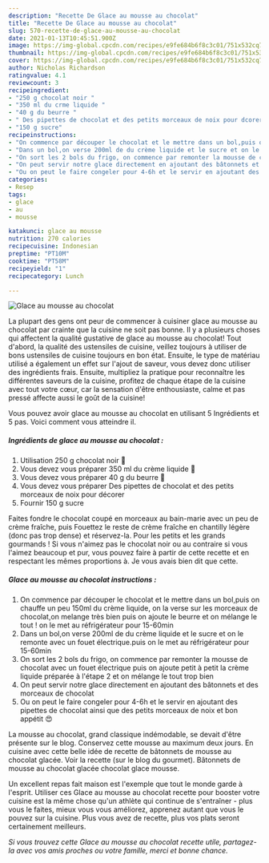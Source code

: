 ```yaml
---
description: "Recette De Glace au mousse au chocolat"
title: "Recette De Glace au mousse au chocolat"
slug: 570-recette-de-glace-au-mousse-au-chocolat
date: 2021-01-13T10:45:51.900Z
image: https://img-global.cpcdn.com/recipes/e9fe684b6f8c3c01/751x532cq70/glace-au-mousse-au-chocolat-photo-principale-de-la-recette.jpg
thumbnail: https://img-global.cpcdn.com/recipes/e9fe684b6f8c3c01/751x532cq70/glace-au-mousse-au-chocolat-photo-principale-de-la-recette.jpg
cover: https://img-global.cpcdn.com/recipes/e9fe684b6f8c3c01/751x532cq70/glace-au-mousse-au-chocolat-photo-principale-de-la-recette.jpg
author: Nicholas Richardson
ratingvalue: 4.1
reviewcount: 3
recipeingredient:
- "250 g chocolat noir "
- "350 ml du crme liquide "
- "40 g du beurre "
- " Des pipettes de chocolat et des petits morceaux de noix pour dcorer"
- "150 g sucre"
recipeinstructions:
- "On commence par découper le chocolat et le mettre dans un bol,puis on chauffe un peu 150ml du crème liquide, on la verse sur les morceaux de chocolat,on melange très bien puis on ajoute le beurre et on mélange le tout ! on le met au réfrigérateur pour 15-60min"
- "Dans un bol,on verse 200ml de du crème liquide et le sucre et on le remonte avec un fouet électrique.puis on le met au réfrigérateur pour 15-60min"
- "On sort les 2 bols du frigo, on commence par remonter la mousse de chocolat avec un fouet électrique puis on ajoute petit à petit la crème liquide préparée à l&#39;étape 2 et on mélange le tout trop bien"
- "On peut servir notre glace directement en ajoutant des bâtonnets et des morceaux de chocolat"
- "Ou on peut le faire congeler pour 4-6h et le servir en ajoutant des pipettes de chocolat ainsi que des petits morceaux de noix et bon appétit 😍"
categories:
- Resep
tags:
- glace
- au
- mousse

katakunci: glace au mousse 
nutrition: 270 calories
recipecuisine: Indonesian
preptime: "PT10M"
cooktime: "PT58M"
recipeyield: "1"
recipecategory: Lunch

---
```



![Glace au mousse au chocolat](https://img-global.cpcdn.com/recipes/e9fe684b6f8c3c01/751x532cq70/glace-au-mousse-au-chocolat-photo-principale-de-la-recette.jpg)

La plupart des gens ont peur de commencer à cuisiner glace au mousse au chocolat par crainte que la cuisine ne soit pas bonne. Il y a plusieurs choses qui affectent la qualité gustative de glace au mousse au chocolat! Tout d'abord, la qualité des ustensiles de cuisine, veillez toujours à utiliser de bons ustensiles de cuisine toujours en bon état. Ensuite, le type de matériau utilisé a également un effet sur l'ajout de saveur, vous devez donc utiliser des ingrédients frais. Ensuite, multipliez la pratique pour reconnaître les différentes saveurs de la cuisine, profitez de chaque étape de la cuisine avec tout votre cœur, car la sensation d'être enthousiaste, calme et pas pressé affecte aussi le goût de la cuisine!

<!--inarticleads1-->

Vous pouvez avoir glace au mousse au chocolat en utilisant 5 Ingrédients et 5 pas. Voici comment vous atteindre il.

##### Ingrédients de glace au mousse au chocolat :

1. Utilisation 250 g chocolat noir 🍫
1. Vous devez vous préparer 350 ml du crème liquide 🥛
1. Vous devez vous préparer 40 g du beurre 🧈
1. Vous devez vous préparer  Des pipettes de chocolat et des petits morceaux de noix pour décorer
1. Fournir 150 g sucre


Faites fondre le chocolat coupé en morceaux au bain-marie avec un peu de crème fraîche, puis Fouettez le reste de crème fraîche en chantilly légère (donc pas trop dense) et réservez-la. Pour les petits et les grands gourmands ! Si vous n&#39;aimez pas le chocolat noir ou au contraire si vous l&#39;aimez beaucoup et pur, vous pouvez faire à partir de cette recette et en respectant les mêmes proportions à. Je vous avais bien dit que cette. 

<!--inarticleads2-->

##### Glace au mousse au chocolat instructions :

1. On commence par découper le chocolat et le mettre dans un bol,puis on chauffe un peu 150ml du crème liquide, on la verse sur les morceaux de chocolat,on melange très bien puis on ajoute le beurre et on mélange le tout ! on le met au réfrigérateur pour 15-60min
1. Dans un bol,on verse 200ml de du crème liquide et le sucre et on le remonte avec un fouet électrique.puis on le met au réfrigérateur pour 15-60min
1. On sort les 2 bols du frigo, on commence par remonter la mousse de chocolat avec un fouet électrique puis on ajoute petit à petit la crème liquide préparée à l&#39;étape 2 et on mélange le tout trop bien
1. On peut servir notre glace directement en ajoutant des bâtonnets et des morceaux de chocolat
1. Ou on peut le faire congeler pour 4-6h et le servir en ajoutant des pipettes de chocolat ainsi que des petits morceaux de noix et bon appétit 😍


La mousse au chocolat, grand classique indémodable, se devait d&#39;être présente sur le blog. Conservez cette mousse au maximum deux jours. En cuisine avec cette belle idée de recette de bâtonnets de mousse au chocolat glacée. Voir la recette (sur le blog du gourmet). Bâtonnets de mousse au chocolat glacée chocolat glace mousse. 

<!--inarticleads1-->

<p>
Un excellent repas fait maison est l'exemple que tout le monde garde à l'esprit. Utiliser ces Glace au mousse au chocolat recette pour booster votre cuisine est la même chose qu'un athlète qui continue de s'entraîner - plus vous le faites, mieux vous vous améliorez, apprenez autant que vous le pouvez sur la cuisine. Plus vous avez de recette, plus vos plats seront certainement meilleurs.
</p>

<p>
<i>Si vous trouvez cette Glace au mousse au chocolat recette utile, partagez-la avec vos amis proches ou votre famille, merci et bonne chance.</i>
</p>
